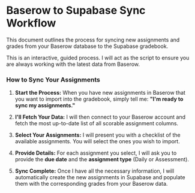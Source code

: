 # Baserow to Supabase Sync Workflow

This document outlines the process for syncing new assignments and grades from your Baserow database to the Supabase gradebook.

This is an interactive, guided process. I will act as the script to ensure you are always working with the latest data from Baserow.

### How to Sync Your Assignments

1.  **Start the Process:** When you have new assignments in Baserow that you want to import into the gradebook, simply tell me: **"I'm ready to sync my assignments."**

2.  **I'll Fetch Your Data:** I will then connect to your Baserow account and fetch the most up-to-date list of all scorable assignment columns.

3.  **Select Your Assignments:** I will present you with a checklist of the available assignments. You will select the ones you wish to import.

4.  **Provide Details:** For each assignment you select, I will ask you to provide the **due date** and the **assignment type** (Daily or Assessment).

5.  **Sync Complete:** Once I have all the necessary information, I will automatically create the new assignments in Supabase and populate them with the corresponding grades from your Baserow data.